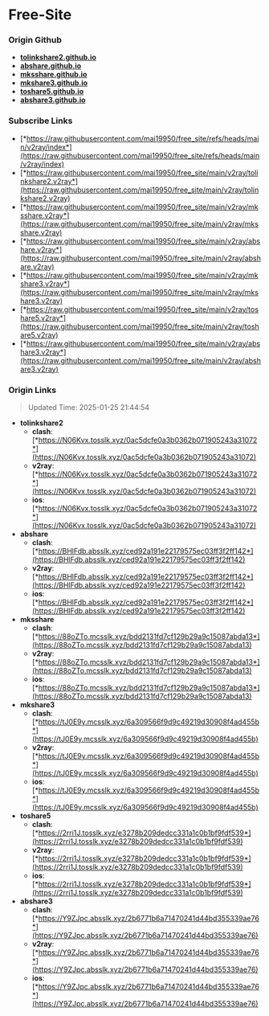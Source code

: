 # Free-Site

### Origin Github

- [**tolinkshare2.github.io**](https://github.com/tolinkshare2/tolinkshare2.github.io)
- [**abshare.github.io**](https://github.com/abshare/abshare.github.io)
- [**mksshare.github.io**](https://github.com/mksshare/mksshare.github.io)
- [**mkshare3.github.io**](https://github.com/mkshare3/mkshare3.github.io)
- [**toshare5.github.io**](https://github.com/toshare5/toshare5.github.io)
- [**abshare3.github.io**](https://github.com/abshare3/abshare3.github.io)

### Subscribe Links

- [*https://raw.githubusercontent.com/mai19950/free_site/refs/heads/main/v2ray/index*](https://raw.githubusercontent.com/mai19950/free_site/refs/heads/main/v2ray/index)
- [*https://raw.githubusercontent.com/mai19950/free_site/main/v2ray/tolinkshare2.v2ray*](https://raw.githubusercontent.com/mai19950/free_site/main/v2ray/tolinkshare2.v2ray)
- [*https://raw.githubusercontent.com/mai19950/free_site/main/v2ray/mksshare.v2ray*](https://raw.githubusercontent.com/mai19950/free_site/main/v2ray/mksshare.v2ray)
- [*https://raw.githubusercontent.com/mai19950/free_site/main/v2ray/abshare.v2ray*](https://raw.githubusercontent.com/mai19950/free_site/main/v2ray/abshare.v2ray)
- [*https://raw.githubusercontent.com/mai19950/free_site/main/v2ray/mkshare3.v2ray*](https://raw.githubusercontent.com/mai19950/free_site/main/v2ray/mkshare3.v2ray)
- [*https://raw.githubusercontent.com/mai19950/free_site/main/v2ray/toshare5.v2ray*](https://raw.githubusercontent.com/mai19950/free_site/main/v2ray/toshare5.v2ray)
- [*https://raw.githubusercontent.com/mai19950/free_site/main/v2ray/abshare3.v2ray*](https://raw.githubusercontent.com/mai19950/free_site/main/v2ray/abshare3.v2ray)

### Origin Links

> Updated Time: 2025-01-25 21:44:54

- **tolinkshare2**
  - **clash**: [*https://N06Kvx.tosslk.xyz/0ac5dcfe0a3b0362b071905243a31072*](https://N06Kvx.tosslk.xyz/0ac5dcfe0a3b0362b071905243a31072)
  - **v2ray**: [*https://N06Kvx.tosslk.xyz/0ac5dcfe0a3b0362b071905243a31072*](https://N06Kvx.tosslk.xyz/0ac5dcfe0a3b0362b071905243a31072)
  - **ios**: [*https://N06Kvx.tosslk.xyz/0ac5dcfe0a3b0362b071905243a31072*](https://N06Kvx.tosslk.xyz/0ac5dcfe0a3b0362b071905243a31072)
- **abshare**
  - **clash**: [*https://BHlFdb.absslk.xyz/ced92a191e22179575ec03ff3f2ff142*](https://BHlFdb.absslk.xyz/ced92a191e22179575ec03ff3f2ff142)
  - **v2ray**: [*https://BHlFdb.absslk.xyz/ced92a191e22179575ec03ff3f2ff142*](https://BHlFdb.absslk.xyz/ced92a191e22179575ec03ff3f2ff142)
  - **ios**: [*https://BHlFdb.absslk.xyz/ced92a191e22179575ec03ff3f2ff142*](https://BHlFdb.absslk.xyz/ced92a191e22179575ec03ff3f2ff142)
- **mksshare**
  - **clash**: [*https://88oZTo.mcsslk.xyz/bdd2131fd7cf129b29a9c15087abda13*](https://88oZTo.mcsslk.xyz/bdd2131fd7cf129b29a9c15087abda13)
  - **v2ray**: [*https://88oZTo.mcsslk.xyz/bdd2131fd7cf129b29a9c15087abda13*](https://88oZTo.mcsslk.xyz/bdd2131fd7cf129b29a9c15087abda13)
  - **ios**: [*https://88oZTo.mcsslk.xyz/bdd2131fd7cf129b29a9c15087abda13*](https://88oZTo.mcsslk.xyz/bdd2131fd7cf129b29a9c15087abda13)
- **mkshare3**
  - **clash**: [*https://tJ0E9y.mcsslk.xyz/6a309566f9d9c49219d30908f4ad455b*](https://tJ0E9y.mcsslk.xyz/6a309566f9d9c49219d30908f4ad455b)
  - **v2ray**: [*https://tJ0E9y.mcsslk.xyz/6a309566f9d9c49219d30908f4ad455b*](https://tJ0E9y.mcsslk.xyz/6a309566f9d9c49219d30908f4ad455b)
  - **ios**: [*https://tJ0E9y.mcsslk.xyz/6a309566f9d9c49219d30908f4ad455b*](https://tJ0E9y.mcsslk.xyz/6a309566f9d9c49219d30908f4ad455b)
- **toshare5**
  - **clash**: [*https://2rri1J.tosslk.xyz/e3278b209dedcc331a1c0b1bf9fdf539*](https://2rri1J.tosslk.xyz/e3278b209dedcc331a1c0b1bf9fdf539)
  - **v2ray**: [*https://2rri1J.tosslk.xyz/e3278b209dedcc331a1c0b1bf9fdf539*](https://2rri1J.tosslk.xyz/e3278b209dedcc331a1c0b1bf9fdf539)
  - **ios**: [*https://2rri1J.tosslk.xyz/e3278b209dedcc331a1c0b1bf9fdf539*](https://2rri1J.tosslk.xyz/e3278b209dedcc331a1c0b1bf9fdf539)
- **abshare3**
  - **clash**: [*https://Y9ZJpc.absslk.xyz/2b6771b6a71470241d44bd355339ae76*](https://Y9ZJpc.absslk.xyz/2b6771b6a71470241d44bd355339ae76)
  - **v2ray**: [*https://Y9ZJpc.absslk.xyz/2b6771b6a71470241d44bd355339ae76*](https://Y9ZJpc.absslk.xyz/2b6771b6a71470241d44bd355339ae76)
  - **ios**: [*https://Y9ZJpc.absslk.xyz/2b6771b6a71470241d44bd355339ae76*](https://Y9ZJpc.absslk.xyz/2b6771b6a71470241d44bd355339ae76)
